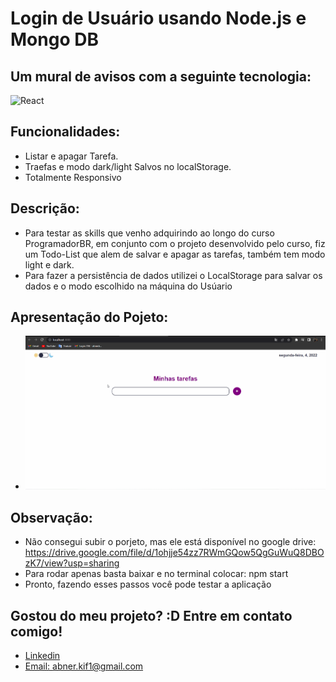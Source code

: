 # Login de Usuário usando Node.js e Mongo DB

## Um mural de avisos com a seguinte tecnologia:
<div style="display=inline-block">
<img src=https://img.shields.io/badge/React-20232A?style=for-the-badge&logo=react&logoColor=61DAFB" alt="React" width="300px" height="100px" >
 </div>

## Funcionalidades:
- Listar e apagar Tarefa.
- Traefas e modo dark/light Salvos no localStorage.
- Totalmente Responsivo

## Descrição:
- Para testar as skills que venho adquirindo ao longo do curso ProgramadorBR, em conjunto com o projeto desenvolvido pelo curso, fiz um Todo-List que alem de salvar e apagar as tarefas, também tem modo light e dark.
- Para fazer a persistência de dados utilizei o LocalStorage para salvar os dados e o modo escolhido na máquina do Usúario
## Apresentação do Pojeto:
- <img src="./giff.gif">

## Observação:
- Não consegui subir o porjeto, mas ele está disponível no google drive: https://drive.google.com/file/d/1ohjje54zz7RWmGQow5QgGuWuQ8DBOzK7/view?usp=sharing
- Para rodar apenas basta baixar e no terminal colocar: npm start
- Pronto, fazendo esses passos você pode testar a aplicação

## Gostou do meu projeto? :D Entre em contato comigo! 
- [Linkedin](https://www.linkedin.com/in/abner-santos-b195b8228/) <br/>
- [Email: abner.kif1@gmail.com](mailto:abner.kif1@gmail.com)
